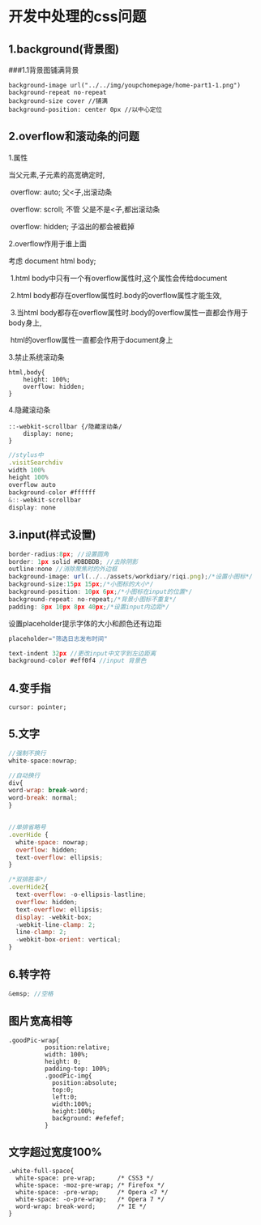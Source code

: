# 开发中处理的css问题



## 1.background(背景图)



###1.1背景图铺满背景

```
background-image url("../../img/youpchomepage/home-part1-1.png")
background-repeat no-repeat
background-size cover //铺满
background-position: center 0px //以中心定位
```



## 2.overflow和滚动条的问题

1.属性

当父元素,子元素的高宽确定时,

​            overflow: auto;     父<子,出滚动条

​            overflow: scroll;    不管 父是不是<子,都出滚动条

​            overflow: hidden;    子溢出的都会被截掉

2.overflow作用于谁上面

考虑 document html body;

​    1.html body中只有一个有overflow属性时,这个属性会传给document

​    2.html body都存在overflow属性时.body的overflow属性才能生效,

​    3.当html body都存在overflow属性时.body的overflow属性一直都会作用于body身上,

​                                  html的overflow属性一直都会作用于document身上

3.禁止系统滚动条

```
html,body{
    height: 100%;
    overflow: hidden;
}
```

4.隐藏滚动条

```
::-webkit-scrollbar {/隐藏滚动条/
	display: none;
}
```

```javascript
//stylus中
.visitSearchdiv
width 100%
height 100%
overflow auto
background-color #ffffff
&::-webkit-scrollbar
display: none
```



## 3.input(样式设置)

```javascript
border-radius:8px; //设置圆角
border: 1px solid #DBDBDB; //去除阴影
outline:none //消除聚焦时的外边框
background-image: url(../../assets/workdiary/riqi.png);/*设置小图标*/
background-size:15px 15px;/*小图标的大小*/
background-position: 10px 6px;/*小图标在input的位置*/
background-repeat: no-repeat;/*背景小图标不重复*/
padding: 8px 10px 8px 40px;/*设置input内边距*/
```

 设置placeholder提示字体的大小和颜色还有边距

```javascript
placeholder="筛选日志发布时间"
```

```javascript
text-indent 32px //更改input中文字到左边距离
background-color #eff0f4 //input 背景色
```



## 4.变手指

```
cursor: pointer;
```



## 5.文字

```javascript
//强制不换行
white-space:nowrap; 

//自动换行
div{ 
word-wrap: break-word; 
word-break: normal; 
}


//单排省略号
.overHide {
  white-space: nowrap;
  overflow: hidden;
  text-overflow: ellipsis;
}

/*双排胜率*/
.overHide2{
  text-overflow: -o-ellipsis-lastline;
  overflow: hidden;
  text-overflow: ellipsis;
  display: -webkit-box;
  -webkit-line-clamp: 2;
  line-clamp: 2;
  -webkit-box-orient: vertical;
}
```



## 6.转字符

```javascript
&emsp; //空格
```



## 图片宽高相等

```
.goodPic-wrap{
          position:relative;
          width: 100%;
          height: 0;
          padding-top: 100%;
          .goodPic-img{
            position:absolute;
            top:0;
            left:0;
            width:100%;
            height:100%;
            background: #efefef;
          }
```



## 文字超过宽度100%

```
.white-full-space{
  white-space: pre-wrap;      /* CSS3 */
  white-space: -moz-pre-wrap; /* Firefox */
  white-space: -pre-wrap;     /* Opera <7 */
  white-space: -o-pre-wrap;   /* Opera 7 */
  word-wrap: break-word;      /* IE */
}
```

